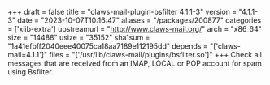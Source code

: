 +++
draft = false
title = "claws-mail-plugin-bsfilter 4.1.1-3"
version = "4.1.1-3"
date = "2023-10-07T10:16:47"
aliases = "/packages/200877"
categories = ['xlib-extra']
upstreamurl = "http://www.claws-mail.org/"
arch = "x86_64"
size = "14488"
usize = "35152"
sha1sum = "1a41efbff2040eee40075ca18aa7189e112195dd"
depends = "['claws-mail=4.1.1']"
files = "['/usr/lib/claws-mail/plugins/bsfilter.so']"
+++
Check all messages that are received from an IMAP, LOCAL or POP account for spam using Bsfilter.
